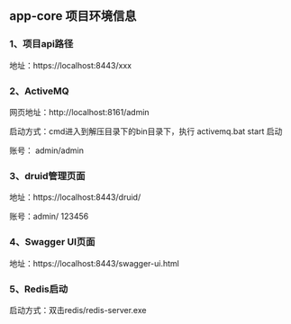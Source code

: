 ## app-core 项目环境信息

### 1、项目api路径

地址：https://localhost:8443/xxx



### 2、ActiveMQ

网页地址：http://localhost:8161/admin

启动方式：cmd进入到解压目录下的bin目录下，执行 activemq.bat start 启动

账号： admin/admin



### 3、druid管理页面

地址：https://localhost:8443/druid/

账号：admin/ 123456



### 4、Swagger UI页面

地址：https://localhost:8443/swagger-ui.html



### 5、Redis启动

启动方式：双击redis/redis-server.exe